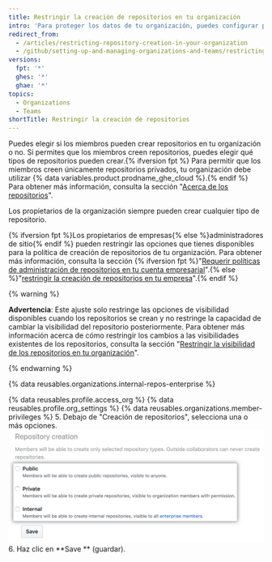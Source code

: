 ```yaml
---
title: Restringir la creación de repositorios en tu organización
intro: 'Para proteger los datos de tu organización, puedes configurar permisos para crear repositorios en tu organización.'
redirect_from:
  - /articles/restricting-repository-creation-in-your-organization
  - /github/setting-up-and-managing-organizations-and-teams/restricting-repository-creation-in-your-organization
versions:
  fpt: '*'
  ghes: '*'
  ghae: '*'
topics:
  - Organizations
  - Teams
shortTitle: Restringir la creación de repositorios
---
```


Puedes elegir si los miembros pueden crear repositorios en tu organización o no. Si permites que los miembros creen repositorios, puedes elegir qué tipos de repositorios pueden crear.{% ifversion fpt %} Para permitir que los miembros creen únicamente repositorios privados, tu organización debe utilizar {% data variables.product.prodname_ghe_cloud %}.{% endif %} Para obtener más información, consulta la sección "[Acerca de los repositorios](/repositories/creating-and-managing-repositories/about-repositories#about-repository-visibility)".

Los propietarios de la organización siempre pueden crear cualquier tipo de repositorio.

{% ifversion fpt %}Los propietarios de empresas{% else %}administradores de sitio{% endif %} pueden restringir las opciones que tienes disponibles para la política de creación de repositorios de tu organización. Para obtener más información, consulta la sección {% ifversion fpt %}"[Requerir políticas de administración de repositorios en tu cuenta empresarial](/github/setting-up-and-managing-your-enterprise/enforcing-repository-management-policies-in-your-enterprise-account)".{% else %}"[restringir la creación de repositorios en tu empresa](/admin/policies/enforcing-repository-management-policies-in-your-enterprise#setting-a-policy-for-repository-creation)".{% endif %}

{% warning %}

**Advertencia**: Este ajuste solo restringe las opciones de visibilidad disponibles cuando los repositorios se crean y no restringe la capacidad de cambiar la visibilidad del repositorio posteriormente. Para obtener más información acerca de cómo restringir los cambios a las visibilidades existentes de los repositorios, consulta la sección "[Restringir la visibilidad de los repositorios en tu organización](/organizations/managing-organization-settings/restricting-repository-visibility-changes-in-your-organization)".

{% endwarning %}

{% data reusables.organizations.internal-repos-enterprise %}

{% data reusables.profile.access_org %}
{% data reusables.profile.org_settings %}
{% data reusables.organizations.member-privileges %}
5. Debajo de "Creación de repositorios", selecciona una o más opciones. ![Opciones de creación de repositorio](/assets/images/help/organizations/repo-creation-perms-radio-buttons.png)
6. Haz clic en **Save ** (guardar).
